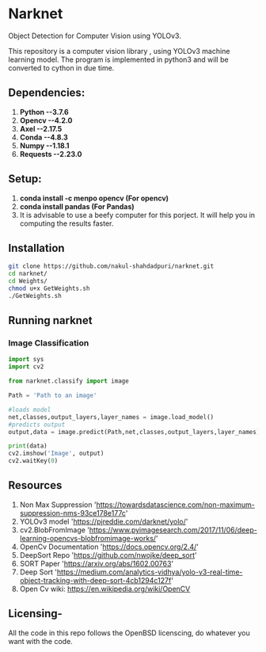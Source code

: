 # Narknet 
Object Detection for Computer Vision using YOLOv3.

This repository is a computer vision library , using YOLOv3 machine learning model. The program is implemented in python3 and will be converted to cython in due time.

## Dependencies:
1. **Python --3.7.6**
2. **Opencv --4.2.0**
3. **Axel --2.17.5**
4. **Conda --4.8.3**
5. **Numpy --1.18.1**
6. **Requests --2.23.0**

## Setup:
1. **conda install -c menpo opencv (For opencv)**
2. **conda install pandas (For Pandas)**
3. It is advisable to use a beefy computer for this porject. It will help you in computing the results faster.

## Installation

```sh
git clone https://github.com/nakul-shahdadpuri/narknet.git
cd narknet/
cd Weights/
chmod u+x GetWeights.sh
./GetWeights.sh
```

## Running narknet

### Image Classification 
```py
import sys
import cv2

from narknet.classify import image

Path = 'Path to an image'

#loads model
net,classes,output_layers,layer_names = image.load_model()
#predicts output
output,data = image.predict(Path,net,classes,output_layers,layer_names)

print(data)
cv2.imshow('Image', output)
cv2.waitKey(0)
```

## Resources
1. Non Max Suppression 'https://towardsdatascience.com/non-maximum-suppression-nms-93ce178e177c'
2. YOLOv3 model 'https://pjreddie.com/darknet/yolo/'
3. cv2.BlobFromImage 'https://www.pyimagesearch.com/2017/11/06/deep-learning-opencvs-blobfromimage-works/'
4. OpenCv Documentation 'https://docs.opencv.org/2.4/'
5. DeepSort Repo 'https://github.com/nwojke/deep_sort' 
6. SORT Paper 'https://arxiv.org/abs/1602.00763'
7. Deep Sort 'https://medium.com/analytics-vidhya/yolo-v3-real-time-object-tracking-with-deep-sort-4cb1294c127f'
8. Open Cv wiki: https://en.wikipedia.org/wiki/OpenCV

## Licensing- 
All the code in this repo follows the OpenBSD licenscing, do whatever you want with the code.

